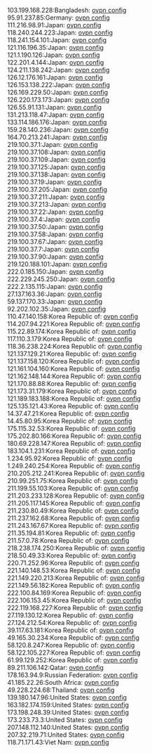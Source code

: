 103.199.168.228:Bangladesh: [ovpn config](vpn/103_199_168_228.ovpn)  
95.91.237.85:Germany: [ovpn config](vpn/95_91_237_85.ovpn)  
111.216.98.91:Japan: [ovpn config](vpn/111_216_98_91.ovpn)  
118.240.244.223:Japan: [ovpn config](vpn/118_240_244_223.ovpn)  
118.241.154.101:Japan: [ovpn config](vpn/118_241_154_101.ovpn)  
121.116.196.35:Japan: [ovpn config](vpn/121_116_196_35.ovpn)  
121.1.190.126:Japan: [ovpn config](vpn/121_1_190_126.ovpn)  
122.201.4.144:Japan: [ovpn config](vpn/122_201_4_144.ovpn)  
124.211.138.242:Japan: [ovpn config](vpn/124_211_138_242.ovpn)  
126.12.176.161:Japan: [ovpn config](vpn/126_12_176_161.ovpn)  
126.153.138.222:Japan: [ovpn config](vpn/126_153_138_222.ovpn)  
126.169.229.50:Japan: [ovpn config](vpn/126_169_229_50.ovpn)  
126.220.173.173:Japan: [ovpn config](vpn/126_220_173_173.ovpn)  
126.55.91.131:Japan: [ovpn config](vpn/126_55_91_131.ovpn)  
131.213.118.47:Japan: [ovpn config](vpn/131_213_118_47.ovpn)  
133.114.186.176:Japan: [ovpn config](vpn/133_114_186_176.ovpn)  
159.28.140.236:Japan: [ovpn config](vpn/159_28_140_236.ovpn)  
164.70.213.241:Japan: [ovpn config](vpn/164_70_213_241.ovpn)  
219.100.37.1:Japan: [ovpn config](vpn/219_100_37_1.ovpn)  
219.100.37.108:Japan: [ovpn config](vpn/219_100_37_108.ovpn)  
219.100.37.109:Japan: [ovpn config](vpn/219_100_37_109.ovpn)  
219.100.37.125:Japan: [ovpn config](vpn/219_100_37_125.ovpn)  
219.100.37.138:Japan: [ovpn config](vpn/219_100_37_138.ovpn)  
219.100.37.19:Japan: [ovpn config](vpn/219_100_37_19.ovpn)  
219.100.37.205:Japan: [ovpn config](vpn/219_100_37_205.ovpn)  
219.100.37.211:Japan: [ovpn config](vpn/219_100_37_211.ovpn)  
219.100.37.213:Japan: [ovpn config](vpn/219_100_37_213.ovpn)  
219.100.37.22:Japan: [ovpn config](vpn/219_100_37_22.ovpn)  
219.100.37.4:Japan: [ovpn config](vpn/219_100_37_4.ovpn)  
219.100.37.50:Japan: [ovpn config](vpn/219_100_37_50.ovpn)  
219.100.37.58:Japan: [ovpn config](vpn/219_100_37_58.ovpn)  
219.100.37.67:Japan: [ovpn config](vpn/219_100_37_67.ovpn)  
219.100.37.7:Japan: [ovpn config](vpn/219_100_37_7.ovpn)  
219.100.37.90:Japan: [ovpn config](vpn/219_100_37_90.ovpn)  
219.120.188.101:Japan: [ovpn config](vpn/219_120_188_101.ovpn)  
222.0.185.150:Japan: [ovpn config](vpn/222_0_185_150.ovpn)  
222.229.245.250:Japan: [ovpn config](vpn/222_229_245_250.ovpn)  
222.2.135.115:Japan: [ovpn config](vpn/222_2_135_115.ovpn)  
27.137.163.36:Japan: [ovpn config](vpn/27_137_163_36.ovpn)  
59.137.170.33:Japan: [ovpn config](vpn/59_137_170_33.ovpn)  
92.202.102.35:Japan: [ovpn config](vpn/92_202_102_35.ovpn)  
110.47.140.158:Korea Republic of: [ovpn config](vpn/110_47_140_158.ovpn)  
114.207.94.221:Korea Republic of: [ovpn config](vpn/114_207_94_221.ovpn)  
115.22.89.174:Korea Republic of: [ovpn config](vpn/115_22_89_174.ovpn)  
117.110.3.179:Korea Republic of: [ovpn config](vpn/117_110_3_179.ovpn)  
118.36.238.224:Korea Republic of: [ovpn config](vpn/118_36_238_224.ovpn)  
121.137.129.21:Korea Republic of: [ovpn config](vpn/121_137_129_21.ovpn)  
121.137.158.120:Korea Republic of: [ovpn config](vpn/121_137_158_120.ovpn)  
121.161.104.160:Korea Republic of: [ovpn config](vpn/121_161_104_160.ovpn)  
121.162.148.144:Korea Republic of: [ovpn config](vpn/121_162_148_144.ovpn)  
121.170.88.88:Korea Republic of: [ovpn config](vpn/121_170_88_88.ovpn)  
121.173.31.179:Korea Republic of: [ovpn config](vpn/121_173_31_179.ovpn)  
121.189.183.188:Korea Republic of: [ovpn config](vpn/121_189_183_188.ovpn)  
125.135.121.43:Korea Republic of: [ovpn config](vpn/125_135_121_43.ovpn)  
14.37.47.21:Korea Republic of: [ovpn config](vpn/14_37_47_21.ovpn)  
14.45.80.95:Korea Republic of: [ovpn config](vpn/14_45_80_95.ovpn)  
175.115.32.53:Korea Republic of: [ovpn config](vpn/175_115_32_53.ovpn)  
175.202.80.166:Korea Republic of: [ovpn config](vpn/175_202_80_166.ovpn)  
180.69.228.147:Korea Republic of: [ovpn config](vpn/180_69_228_147.ovpn)  
183.104.1.231:Korea Republic of: [ovpn config](vpn/183_104_1_231.ovpn)  
1.234.95.92:Korea Republic of: [ovpn config](vpn/1_234_95_92.ovpn)  
1.249.240.254:Korea Republic of: [ovpn config](vpn/1_249_240_254.ovpn)  
210.205.212.241:Korea Republic of: [ovpn config](vpn/210_205_212_241.ovpn)  
210.99.251.75:Korea Republic of: [ovpn config](vpn/210_99_251_75.ovpn)  
211.199.55.103:Korea Republic of: [ovpn config](vpn/211_199_55_103.ovpn)  
211.203.233.128:Korea Republic of: [ovpn config](vpn/211_203_233_128.ovpn)  
211.205.117.145:Korea Republic of: [ovpn config](vpn/211_205_117_145.ovpn)  
211.230.80.49:Korea Republic of: [ovpn config](vpn/211_230_80_49.ovpn)  
211.237.162.68:Korea Republic of: [ovpn config](vpn/211_237_162_68.ovpn)  
211.243.167.67:Korea Republic of: [ovpn config](vpn/211_243_167_67.ovpn)  
211.35.194.81:Korea Republic of: [ovpn config](vpn/211_35_194_81.ovpn)  
211.57.0.78:Korea Republic of: [ovpn config](vpn/211_57_0_78.ovpn)  
218.238.174.250:Korea Republic of: [ovpn config](vpn/218_238_174_250.ovpn)  
218.50.49.33:Korea Republic of: [ovpn config](vpn/218_50_49_33.ovpn)  
220.71.252.96:Korea Republic of: [ovpn config](vpn/220_71_252_96.ovpn)  
221.140.148.53:Korea Republic of: [ovpn config](vpn/221_140_148_53.ovpn)  
221.149.220.213:Korea Republic of: [ovpn config](vpn/221_149_220_213.ovpn)  
221.149.56.182:Korea Republic of: [ovpn config](vpn/221_149_56_182.ovpn)  
222.100.84.169:Korea Republic of: [ovpn config](vpn/222_100_84_169.ovpn)  
222.106.153.45:Korea Republic of: [ovpn config](vpn/222_106_153_45.ovpn)  
222.119.168.227:Korea Republic of: [ovpn config](vpn/222_119_168_227.ovpn)  
27.119.130.12:Korea Republic of: [ovpn config](vpn/27_119_130_12.ovpn)  
27.124.212.54:Korea Republic of: [ovpn config](vpn/27_124_212_54.ovpn)  
39.117.63.181:Korea Republic of: [ovpn config](vpn/39_117_63_181.ovpn)  
49.165.30.234:Korea Republic of: [ovpn config](vpn/49_165_30_234.ovpn)  
58.120.8.247:Korea Republic of: [ovpn config](vpn/58_120_8_247.ovpn)  
58.122.105.227:Korea Republic of: [ovpn config](vpn/58_122_105_227.ovpn)  
61.99.129.252:Korea Republic of: [ovpn config](vpn/61_99_129_252.ovpn)  
89.211.106.142:Qatar: [ovpn config](vpn/89_211_106_142.ovpn)  
178.163.94.9:Russian Federation: [ovpn config](vpn/178_163_94_9.ovpn)  
41.185.22.26:South Africa: [ovpn config](vpn/41_185_22_26.ovpn)  
49.228.224.68:Thailand: [ovpn config](vpn/49_228_224_68.ovpn)  
139.180.147.96:United States: [ovpn config](vpn/139_180_147_96.ovpn)  
163.182.174.159:United States: [ovpn config](vpn/163_182_174_159.ovpn)  
173.198.248.39:United States: [ovpn config](vpn/173_198_248_39.ovpn)  
173.233.73.3:United States: [ovpn config](vpn/173_233_73_3.ovpn)  
207.148.112.140:United States: [ovpn config](vpn/207_148_112_140.ovpn)  
207.32.219.71:United States: [ovpn config](vpn/207_32_219_71.ovpn)  
118.71.171.43:Viet Nam: [ovpn config](vpn/118_71_171_43.ovpn)  
